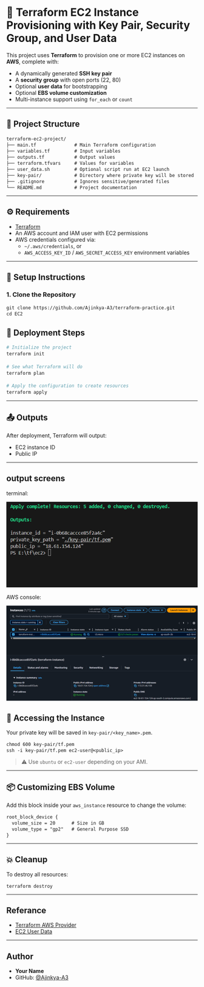 # 🚀 Terraform EC2 Instance Provisioning with Key Pair, Security Group, and User Data

This project uses **Terraform** to provision one or more EC2 instances on **AWS**, complete with:
- A dynamically generated **SSH key pair**
- A **security group** with open ports (22, 80)
- Optional **user data** for bootstrapping
- Optional **EBS volume customization**
- Multi-instance support using `for_each` or `count`

---

## 📁 Project Structure

```
terraform-ec2-project/
├── main.tf              # Main Terraform configuration
├── variables.tf         # Input variables
├── outputs.tf           # Output values
├── terraform.tfvars     # Values for variables
├── user_data.sh         # Optional script run at EC2 launch
├── key-pair/            # Directory where private key will be stored
├── .gitignore           # Ignores sensitive/generated files
└── README.md            # Project documentation
```

---

## ⚙️ Requirements

- [Terraform](https://developer.hashicorp.com/terraform/install)
- An AWS account and IAM user with EC2 permissions
- AWS credentials configured via:
  - `~/.aws/credentials`, or
  - `AWS_ACCESS_KEY_ID` / `AWS_SECRET_ACCESS_KEY` environment variables

---

## 🔧 Setup Instructions

### 1. Clone the Repository

```
git clone https://github.com/Ajinkya-A3/terraform-practice.git
cd EC2
```


## 🚀 Deployment Steps

```bash
# Initialize the project
terraform init

# See what Terraform will do
terraform plan

# Apply the configuration to create resources
terraform apply
```

---

## 📤 Outputs

After deployment, Terraform will output:
- EC2 instance ID
- Public IP

---

## output screens

terminal:

![Terminal-outpur](assets/Terminal.png)

AWS console:

![Console-output](assets/Console.png)


## 🔑 Accessing the Instance

Your private key will be saved in `key-pair/<key_name>.pem`.

```
chmod 600 key-pair/tf.pem
ssh -i key-pair/tf.pem ec2-user@<public_ip>
```

> ⚠️ Use `ubuntu` or `ec2-user` depending on your AMI.

---

## 📦 Customizing EBS Volume

Add this block inside your `aws_instance` resource to change the volume:

```
root_block_device {
  volume_size = 20      # Size in GB
  volume_type = "gp2"   # General Purpose SSD
}
```

---

## 💥 Cleanup

To destroy all resources:

```
terraform destroy
```

---

## Referance 

- [Terraform AWS Provider](https://registry.terraform.io/providers/hashicorp/aws/latest/docs)
- [EC2 User Data](https://docs.aws.amazon.com/AWSEC2/latest/UserGuide/user-data.html)

---

##  Author

- **Your Name**
- GitHub: [@Ajinkya-A3](https://github.com/Ajinkya-A3)